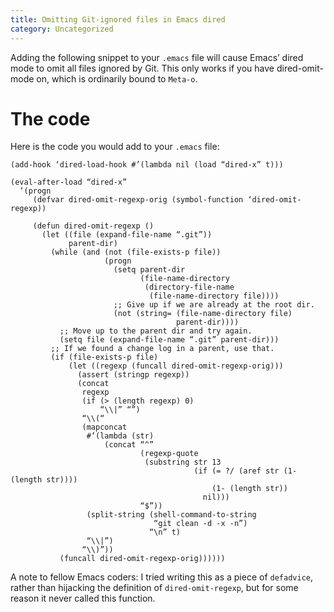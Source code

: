 ```yaml
---
title: Omitting Git-ignored files in Emacs dired
category: Uncategorized
---
```


Adding the following snippet to your `.emacs` file will cause Emacs’ dired mode to omit all files ignored by Git.  This only works if you have dired-omit-mode on, which is ordinarily bound to `Meta-o`.

<!--more-->
# The code

Here is the code you would add to your `.emacs` file:

    (add-hook ‘dired-load-hook #’(lambda nil (load “dired-x” t)))

    (eval-after-load “dired-x”
      ‘(progn
         (defvar dired-omit-regexp-orig (symbol-function ‘dired-omit-regexp))
    
         (defun dired-omit-regexp ()
           (let ((file (expand-file-name “.git”))
                 parent-dir)
             (while (and (not (file-exists-p file))
                         (progn
                           (setq parent-dir
                                 (file-name-directory
                                  (directory-file-name
                                   (file-name-directory file))))
                           ;; Give up if we are already at the root dir.
                           (not (string= (file-name-directory file)
                                         parent-dir))))
               ;; Move up to the parent dir and try again.
               (setq file (expand-file-name “.git” parent-dir)))
             ;; If we found a change log in a parent, use that.
             (if (file-exists-p file)
                 (let ((regexp (funcall dired-omit-regexp-orig)))
                   (assert (stringp regexp))
                   (concat
                    regexp
                    (if (> (length regexp) 0)
                        “\\|” “”)
                    “\\(“
                    (mapconcat
                     #’(lambda (str)
                         (concat “^”
                                 (regexp-quote
                                  (substring str 13
                                             (if (= ?/ (aref str (1- (length str))))
                                                 (1- (length str))
                                               nil)))
                                 “$”))
                     (split-string (shell-command-to-string
                                    “git clean -d -x -n”)
                                   “\n” t)
                     “\\|”)
                    “\\)”))
               (funcall dired-omit-regexp-orig))))))

A note to fellow Emacs coders: I tried writing this as a piece of `defadvice`, rather than hijacking the definition of `dired-omit-regexp`, but for some reason it never called this function.

